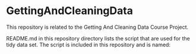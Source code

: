 # GettingAndCleaningData
This repository is related to the Getting And Cleaning Data Course Project.

README.md in this repository directory lists the script that are used for the tidy data set.  The script is included in this repository and is named:  
